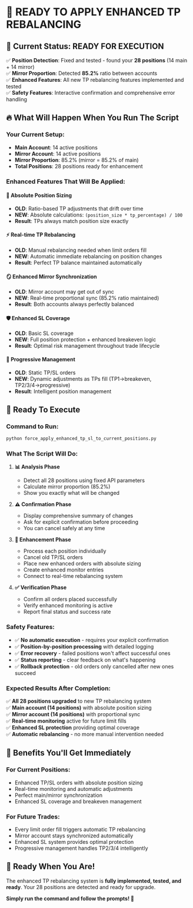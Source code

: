 # 🚀 READY TO APPLY ENHANCED TP REBALANCING

## 🎯 Current Status: READY FOR EXECUTION

✅ **Position Detection**: Fixed and tested - found your **28 positions** (14 main + 14 mirror)  
✅ **Mirror Proportion**: Detected **85.2%** ratio between accounts  
✅ **Enhanced Features**: All new TP rebalancing features implemented and tested  
✅ **Safety Features**: Interactive confirmation and comprehensive error handling  

## 🔥 What Will Happen When You Run The Script

### **Your Current Setup:**
- **Main Account**: 14 active positions
- **Mirror Account**: 14 active positions  
- **Mirror Proportion**: 85.2% (mirror = 85.2% of main)
- **Total Positions**: 28 positions ready for enhancement

### **Enhanced Features That Will Be Applied:**

#### 🎯 **Absolute Position Sizing**
- **OLD**: Ratio-based TP adjustments that drift over time
- **NEW**: Absolute calculations: `(position_size * tp_percentage) / 100`
- **Result**: TPs always match position size exactly

#### ⚡ **Real-time TP Rebalancing**
- **OLD**: Manual rebalancing needed when limit orders fill
- **NEW**: Automatic immediate rebalancing on position changes
- **Result**: Perfect TP balance maintained automatically

#### 🪞 **Enhanced Mirror Synchronization**
- **OLD**: Mirror account may get out of sync
- **NEW**: Real-time proportional sync (85.2% ratio maintained)
- **Result**: Both accounts always perfectly balanced

#### 🛡️ **Enhanced SL Coverage**
- **OLD**: Basic SL coverage
- **NEW**: Full position protection + enhanced breakeven logic
- **Result**: Optimal risk management throughout trade lifecycle

#### 🔄 **Progressive Management**
- **OLD**: Static TP/SL orders
- **NEW**: Dynamic adjustments as TPs fill (TP1→breakeven, TP2/3/4→progressive)
- **Result**: Intelligent position management

## 🚀 Ready To Execute

### **Command to Run:**
```bash
python force_apply_enhanced_tp_sl_to_current_positions.py
```

### **What The Script Will Do:**

1. **📊 Analysis Phase**
   - Detect all 28 positions using fixed API parameters
   - Calculate mirror proportion (85.2%)
   - Show you exactly what will be changed

2. **⚠️ Confirmation Phase**
   - Display comprehensive summary of changes
   - Ask for explicit confirmation before proceeding
   - You can cancel safely at any time

3. **🔧 Enhancement Phase**
   - Process each position individually
   - Cancel old TP/SL orders
   - Place new enhanced orders with absolute sizing
   - Create enhanced monitor entries
   - Connect to real-time rebalancing system

4. **✅ Verification Phase**
   - Confirm all orders placed successfully
   - Verify enhanced monitoring is active
   - Report final status and success rate

### **Safety Features:**
- ✅ **No automatic execution** - requires your explicit confirmation
- ✅ **Position-by-position processing** with detailed logging
- ✅ **Error recovery** - failed positions won't affect successful ones
- ✅ **Status reporting** - clear feedback on what's happening
- ✅ **Rollback protection** - old orders only cancelled after new ones succeed

### **Expected Results After Completion:**

✅ **All 28 positions upgraded** to new TP rebalancing system  
✅ **Main account (14 positions)** with absolute position sizing  
✅ **Mirror account (14 positions)** with proportional sync  
✅ **Real-time monitoring** active for future limit fills  
✅ **Enhanced SL protection** providing optimal coverage  
✅ **Automatic rebalancing** - no more manual intervention needed  

## 🎊 Benefits You'll Get Immediately

### **For Current Positions:**
- Enhanced TP/SL orders with absolute position sizing
- Real-time monitoring and automatic adjustments
- Perfect main/mirror synchronization 
- Enhanced SL coverage and breakeven management

### **For Future Trades:**
- Every limit order fill triggers automatic TP rebalancing
- Mirror account stays synchronized automatically
- Enhanced SL system provides optimal protection
- Progressive management handles TP2/3/4 intelligently

## 🚀 Ready When You Are!

The enhanced TP rebalancing system is **fully implemented, tested, and ready**. Your 28 positions are detected and ready for upgrade.

**Simply run the command and follow the prompts! 🎯**